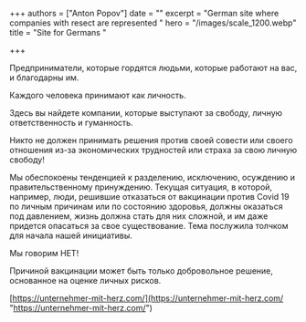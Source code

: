 +++
authors = ["Anton Popov"]
date = ""
excerpt = "German site where companies with resect are represented "
hero = "/images/scale_1200.webp"
title = "Site for Germans "

+++

Предприниматели, которые гордятся людьми, которые работают на вас, и благодарны им.

Каждого человека принимают как личность.

Здесь вы найдете компании, которые выступают за свободу, личную ответственность и гуманность.

Никто не должен принимать решения против своей совести или своего отношения из-за экономических трудностей или страха за свою личную свободу!

Мы обеспокоены тенденцией к разделению, исключению, осуждению и правительственному принуждению. Текущая ситуация, в которой, например, люди, решившие отказаться от вакцинации против Covid 19 по личным причинам или по состоянию здоровья, должны оказаться под давлением, жизнь должна стать для них сложной, и им даже придется опасаться за свое существование. Тема послужила толчком для начала нашей инициативы.

Мы говорим НЕТ!

Причиной вакцинации может быть только добровольное решение, основанное на оценке личных рисков.

[https://unternehmer-mit-herz.com/](https://unternehmer-mit-herz.com/ "https://unternehmer-mit-herz.com/")